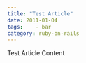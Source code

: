 ```yaml
---
title: "Test Article"
date: 2011-01-04
tags:    - bar
category: ruby-on-rails
---
```

Test Article Content
